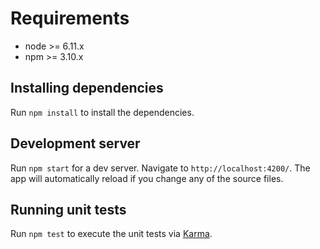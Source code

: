 # Requirements

- node >= 6.11.x
- npm >= 3.10.x

## Installing dependencies

Run `npm install` to install the dependencies.

## Development server

Run `npm start` for a dev server. Navigate to `http://localhost:4200/`. The app will automatically reload if you change any of the source files.

## Running unit tests

Run `npm test` to execute the unit tests via [Karma](https://karma-runner.github.io).
